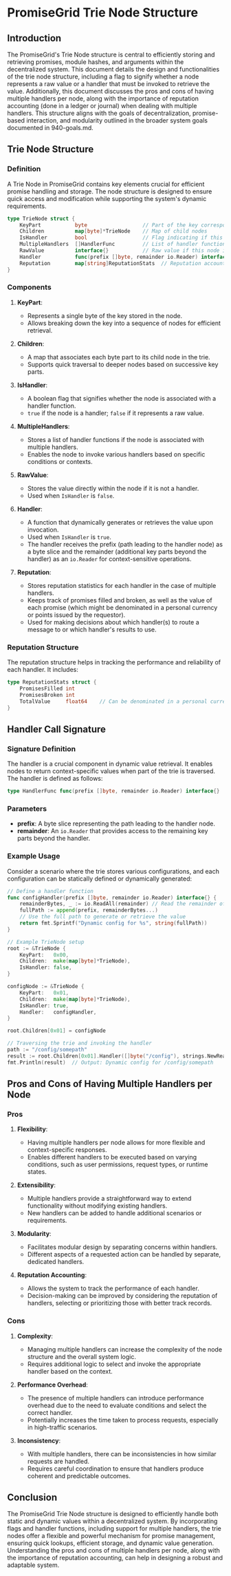 # PromiseGrid Trie Node Structure

## Introduction

The PromiseGrid's Trie Node structure is central to efficiently storing and retrieving promises, module hashes, and arguments within the decentralized system. This document details the design and functionalities of the trie node structure, including a flag to signify whether a node represents a raw value or a handler that must be invoked to retrieve the value. Additionally, this document discusses the pros and cons of having multiple handlers per node, along with the importance of reputation accounting (done in a ledger or journal) when dealing with multiple handlers. This structure aligns with the goals of decentralization, promise-based interaction, and modularity outlined in the broader system goals documented in 940-goals.md.

## Trie Node Structure

### Definition

A Trie Node in PromiseGrid contains key elements crucial for efficient promise handling and storage. The node structure is designed to ensure quick access and modification while supporting the system's dynamic requirements.

```go
type TrieNode struct {
    KeyPart           byte                  // Part of the key corresponding to this node
    Children          map[byte]*TrieNode    // Map of child nodes
    IsHandler         bool                  // Flag indicating if this node is a handler
    MultipleHandlers  []HandlerFunc         // List of handler functions if this node has multiple handlers
    RawValue          interface{}           // Raw value if this node is not a handler
    Handler           func(prefix []byte, remainder io.Reader) interface{}  // Handler function if this node is a handler
    Reputation        map[string]ReputationStats  // Reputation accounting for handlers
}
```

### Components

1. **KeyPart**:
    - Represents a single byte of the key stored in the node.
    - Allows breaking down the key into a sequence of nodes for efficient retrieval.

2. **Children**:
    - A map that associates each byte part to its child node in the trie.
    - Supports quick traversal to deeper nodes based on successive key parts.

3. **IsHandler**:
    - A boolean flag that signifies whether the node is associated with a handler function.
    - `true` if the node is a handler; `false` if it represents a raw value.

4. **MultipleHandlers**:
    - Stores a list of handler functions if the node is associated with multiple handlers.
    - Enables the node to invoke various handlers based on specific conditions or contexts.

5. **RawValue**:
    - Stores the value directly within the node if it is not a handler.
    - Used when `IsHandler` is `false`.

6. **Handler**:
    - A function that dynamically generates or retrieves the value upon invocation.
    - Used when `IsHandler` is `true`.
    - The handler receives the prefix (path leading to the handler node) as a byte slice and the remainder (additional key parts beyond the handler) as an `io.Reader` for context-sensitive operations.

7. **Reputation**:
    - Stores reputation statistics for each handler in the case of multiple handlers.
    - Keeps track of promises filled and broken, as well as the value of each promise (which might be denominated in a personal currency or points issued by the requestor).
    - Used for making decisions about which handler(s) to route a message to or which handler's results to use.

### Reputation Structure

The reputation structure helps in tracking the performance and reliability of each handler. It includes:

```go
type ReputationStats struct {
    PromisesFilled int
    PromisesBroken int
    TotalValue     float64    // Can be denominated in a personal currency/points issued by the requestor
}
```

## Handler Call Signature

### Signature Definition

The handler is a crucial component in dynamic value retrieval. It enables nodes to return context-specific values when part of the trie is traversed. The handler is defined as follows:

```go
type HandlerFunc func(prefix []byte, remainder io.Reader) interface{}
```

### Parameters

- **prefix**: A byte slice representing the path leading to the handler node.
- **remainder**: An `io.Reader` that provides access to the remaining key parts beyond the handler.

### Example Usage

Consider a scenario where the trie stores various configurations, and each configuration can be statically defined or dynamically generated:

```go
// Define a handler function
func configHandler(prefix []byte, remainder io.Reader) interface{} {
    remainderBytes, _ := io.ReadAll(remainder) // Read the remainder of the path
    fullPath := append(prefix, remainderBytes...)
    // Use the full path to generate or retrieve the value
    return fmt.Sprintf("Dynamic config for %s", string(fullPath))
}

// Example TrieNode setup
root := &TrieNode {
    KeyPart:   0x00,
    Children:  make(map[byte]*TrieNode),
    IsHandler: false,
}

configNode := &TrieNode {
    KeyPart:   0x01,
    Children:  make(map[byte]*TrieNode),
    IsHandler: true,
    Handler:   configHandler,
}

root.Children[0x01] = configNode

// Traversing the trie and invoking the handler
path := "/config/somepath"
result := root.Children[0x01].Handler([]byte("/config"), strings.NewReader("somepath"))
fmt.Println(result)  // Output: Dynamic config for /config/somepath
```

## Pros and Cons of Having Multiple Handlers per Node

### Pros

1. **Flexibility**:
    - Having multiple handlers per node allows for more flexible and context-specific responses.
    - Enables different handlers to be executed based on varying conditions, such as user permissions, request types, or runtime states.

2. **Extensibility**:
    - Multiple handlers provide a straightforward way to extend functionality without modifying existing handlers.
    - New handlers can be added to handle additional scenarios or requirements.

3. **Modularity**:
    - Facilitates modular design by separating concerns within handlers.
    - Different aspects of a requested action can be handled by separate, dedicated handlers.

4. **Reputation Accounting**:
    - Allows the system to track the performance of each handler.
    - Decision-making can be improved by considering the reputation of handlers, selecting or prioritizing those with better track records.

### Cons

1. **Complexity**:
    - Managing multiple handlers can increase the complexity of the node structure and the overall system logic.
    - Requires additional logic to select and invoke the appropriate handler based on the context.

2. **Performance Overhead**:
    - The presence of multiple handlers can introduce performance overhead due to the need to evaluate conditions and select the correct handler.
    - Potentially increases the time taken to process requests, especially in high-traffic scenarios.

3. **Inconsistency**:
    - With multiple handlers, there can be inconsistencies in how similar requests are handled.
    - Requires careful coordination to ensure that handlers produce coherent and predictable outcomes.

## Conclusion

The PromiseGrid Trie Node structure is designed to efficiently handle both static and dynamic values within a decentralized system. By incorporating flags and handler functions, including support for multiple handlers, the trie nodes offer a flexible and powerful mechanism for promise management, ensuring quick lookups, efficient storage, and dynamic value generation. Understanding the pros and cons of multiple handlers per node, along with the importance of reputation accounting, can help in designing a robust and adaptable system.
